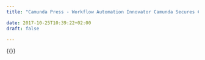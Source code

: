 ```yaml
---
title: "Camunda Press - Workflow Automation Innovator Camunda Secures €25 Million in Series A Funding  | Camunda BPM"

date: 2017-10-25T10:39:22+02:00
draft: false

---
```

{{<press-single
title="Workflow Automation Innovator Camunda Secures €25 Million in Series A Funding "
text="•	High-growth open source software company will use funding to further expand in US, Europe and Asia<br>•	First outside funding after being profitable since inception <br>•	Enterprise customers include more than 200 leading blue-chip banks, mobile operators, insurers and software companies <br>						<br>__BERLIN and SAN FRANCISCO, December 5, 2018__ –– Camunda, creators of popular open source workflow automation software, has today announced a €25 million Series A financing from Highland Europe, marking the first time the company has taken outside investment. <br><br>Camunda will use the new funds to accelerate global awareness of its solutions, drive continued product development and expand its organization in the United States, Europe and Asia. With annual recurring revenue (ARR) more than doubling over the past 12 months, Camunda’s growth has been fueled by global demand from both digital-native businesses and companies undergoing digital transformation. <br><br>The Camunda stack provides an integrated platform for software developers and business stakeholders, covering all phases of workflow automation: from process design and execution, to continuous process improvement. The stack includes a robust toolkit for modeling and executing business processes, coupled with powerful visual interfaces for monitoring and troubleshooting active processes and analyzing large volumes of process data.<br><br>Today, instead of buying monolithic business systems off the shelf, modern organizations are composing their own bespoke technology stack that reflects their individual business model. Digital transformation means that companies need to automate core business processes – which are not rigidly baked into one system, but span multiple microservices and are constantly evolving – in a collaborative effort with software developers, as well as business stakeholders. To achieve this, a new generation of workflow automation infrastructure is needed, with Camunda’s solutions helping companies successfully navigate business process automation initiatives.<br>						<br>Camunda users come from various industries, including financial services, telecommunications and insurance, as well as software companies seeking to embed Camunda’s workflow technology. More than 200 enterprise customers such as AXA Insurance, Intuit, T-Mobile, Universal Music Group and Zalando rely on Camunda’s software to automate core business processes such as eCommerce order executions, stock transactions, and insurance claim settlements.				<br>				<br>At the heart of Camunda’s offering is the open source Workflow Engine which is built with developers top-of-mind, providing seamless integration points with an organization’s broader infrastructure. Camunda will continue to innovate on its product stack, with a specific focus on supporting modern use cases such as microservices orchestration, and high-scale scenarios for processing massive volumes of transactions with low latency.  <br><br>“We are very excited to be working with Highland Europe, who share our long-term vision and cultural values,” said Jakob Freund, co-founder and CEO of Camunda. “Raising additional capital gives us the financial liberty to accelerate our growth and drive expansion, without having to compromise on product innovation.”<br>						<br>“As digital transformation becomes a core focus for businesses across all industries, workflow automation has emerged as one of the fastest growing software categories globally. We’ve followed Camunda closely for several years and have been incredibly impressed by its product focus, capital efficiency and big ambition. We are thrilled to be partnering with the Camunda team on their next phase of expansion,” Sam Brooks, Partner at Highland Europe, said. <br>						<br>__About Camunda__<br>						<br>Camunda is a software company reinventing workflow automation. Hundreds of companies including 24 Hour Fitness, Goldman Sachs, Lufthansa Technik and Zalando trust Camunda to automate core business processes to the highest possible extent, allowing their business to scale and revenue to grow without proportionally increasing operating costs.<br><br>With its open source workflow automation and decision platform, Camunda provides detailed visibility into business operations across distributed systems, boosts system resilience and enables enterprises to overcome “big workflow” challenges resulting from digital transformation. One of the fastest growing companies in EMEA as ranked by Deloitte, Camunda is based in Berlin with offices in San Francisco and Denver, USA. To learn more visit: https://camunda.com/<br><br>__About Highland Europe:__ <br><br>Highland Europe invests in exceptional growth-stage software and internet companies. Active in Europe since 2003 as Highland Capital Partners and formally launched in 2012, Highland Europe has raised over €1 billion and has invested in companies such as Adjust, Bitmovin, ContentSquare, Featurespace, GetYourGuide, Huel, Malwarebytes, MatchesFashion, NewVoiceMedia, Nexthink, Smartly.io and WeTransfer. Highland’s collective history of investments across the US, Europe and China includes 46 IPOs and 19 billion-dollar plus companies.<br><br>To learn more, visit: www.highlandeurope.com.<br>						<br>Media Contact:				<br>Jessica Jaffe, Sift Communications, Jessica.Jaffe@siftpr.com <br><br>"
date="2018-12-05">}}